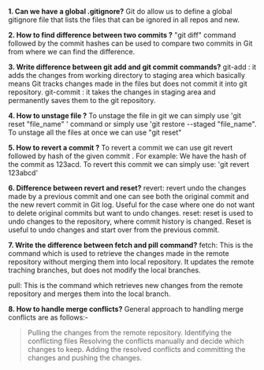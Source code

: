 **1. Can we have a global .gitignore?**
Git do allow us to define a global gitignore file that lists the files that can be ignored in all repos and new.

**2. How to find difference between two commits ?**
"git diff" command followed by the commit hashes can be used to compare two commits in Git from where we can find the difference.

**3. Write difference between git add and git commit commands?**
git-add : it adds the changes from working directory to staging area which basically means Git tracks changes made in the files but does not commit it into git repository.
git-commit : it takes the changes in staging area and permanently saves them to the git repository.

**4. How to unstage file ?**
To unstage the file in git we can simply use 'git reset "file_name" ' command or simply use 'git restore --staged "file_name".
To unstage all the files at once we can use "git reset"

**5. How to revert a commit ?**
To revert a commit we can use git revert followed by hash of the given commit .
For example: We have the hash of the commit as 123acd. To revert this commit we can simply use:
'git revert 123abcd'

**6. Difference between revert and reset?**
revert: revert undo the changes made by a previous commit and one can see both the original commit and the new revert commit in Git log. Useful for the case where one do not want to delete original commits but want to undo changes.
reset: reset is used to undo changes to the repository, where commit history is changed. Reset is useful to undo changes and start over from the previous commit.

**7. Write the difference between fetch and pill command?**
fetch: This is the command which is used to retrieve the changes made in the remote repository without merging them into local repository. It updates the remote traching branches, but does not modify the local branches.

pull: This is the command which retrieves new changes from the remote repository and merges them into the local branch.

**8. How to handle merge conflicts?**
General approach to handling merge conflicts are as follows:-
>Pulling the changes from the remote repository.
>Identifying the conflicting files
>Resolving the conflicts manually and decide which changes to keep.
> Adding the resolved conflicts and committing the changes and pushing the changes.

